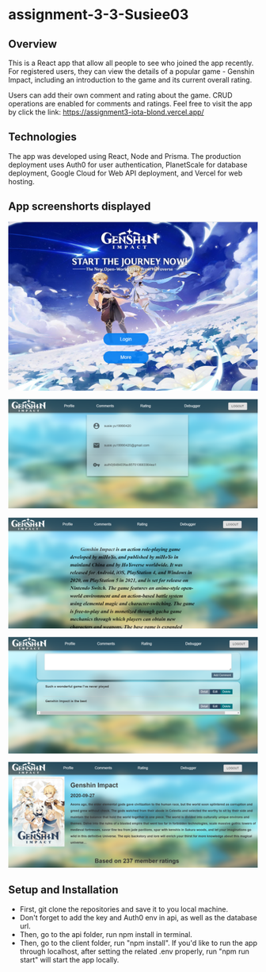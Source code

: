 # assignment-3-3-Susiee03


## Overview
This is a React app that allow all people to see who joined the app recently. For registered users, they can view the details of a popular game - Genshin Impact, including an introduction to the game and its current overall rating.

Users can add their own comment and rating about the game. CRUD operations are enabled for comments and ratings. Feel free to visit the app by click the link: https://assignment3-iota-blond.vercel.app/ 


## Technologies
The app was developed using React, Node and Prisma. The production deployment uses Auth0 for user authentication, PlanetScale for database deployment, Google Cloud for Web API deployment, and Vercel for web hosting.

## App screenshorts displayed

![Alt text](image.png)

![Alt text](image-4.png)

![Alt text](image-2.png)

![Alt text](image-3.png)

![Alt text](image-1.png)


## Setup and Installation
* First, git clone the repositories and save it to you local machine.
* Don't forget to add the key and Auth0 env in api, as well as the database url. 
* Then, go to the api folder, run npm install in terminal.
* Then, go to the client folder, run "npm install". If you'd like to run the app through localhost, after
setting the related .env properly, run "npm run start" will start the app locally. 
